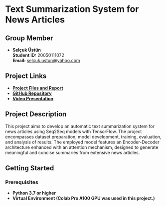 # Text Summarization System for News Articles

## Group Member

- **Selçuk Üstün**  
  **Student ID:** 20050111072  
  **Email:** selcuk.ustun@yahoo.com

## Project Links

- **[Project Files and Report](https://drive.google.com/drive/folders/1H32kvNsYO5VsFyQt7-9b10nIH6gi6Txi?usp=sharing)**
- **[GitHub Repository](https://github.com/selcukustuns/Text-SummarizationWithSeq2SeqModels)**
- **[Video Presentation](https://youtu.be/iVL0n7KFEug)**

## Project Description

This project aims to develop an automatic text summarization system for news articles using Seq2Seq models with TensorFlow. The project encompasses dataset preparation, model development, training, evaluation, and analysis of results. The employed model features an Encoder-Decoder architecture enhanced with an attention mechanism, designed to generate meaningful and concise summaries from extensive news articles.


## Getting Started

### Prerequisites

- **Python 3.7 or higher**
- **Virtual Environment (Colab Pro A100 GPU was used in this project.)**